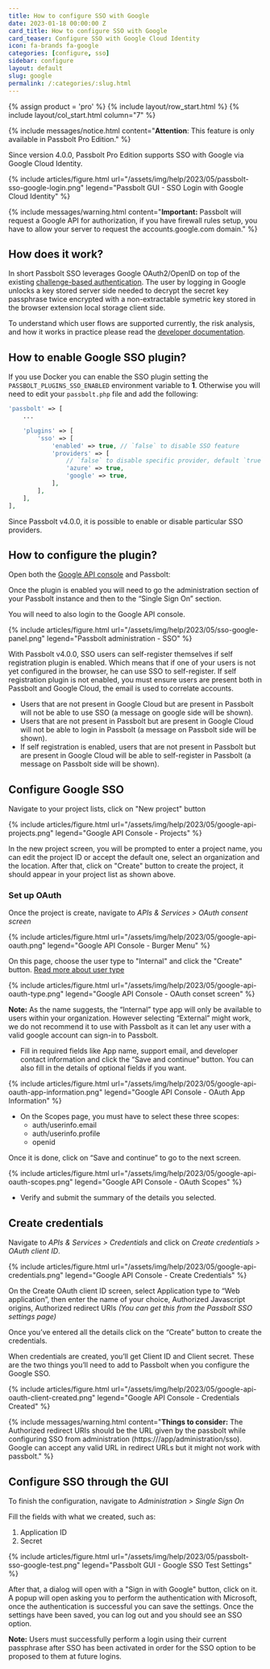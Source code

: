 ```yaml
---
title: How to configure SSO with Google
date: 2023-01-18 00:00:00 Z
card_title: How to configure SSO with Google
card_teaser: Configure SSO with Google Cloud Identity
icon: fa-brands fa-google
categories: [configure, sso]
sidebar: configure
layout: default
slug: google
permalink: /:categories/:slug.html
---
```


{% assign product = 'pro' %}
{% include layout/row_start.html %}
{% include layout/col_start.html column="7" %}

{% include messages/notice.html
content="**Attention**: This feature is only available in Passbolt Pro Edition."
%}

Since version 4.0.0, Passbolt Pro Edition supports SSO with Google via Google Cloud Identity. 

{% include articles/figure.html
url="/assets/img/help/2023/05/passbolt-sso-google-login.png"
legend="Passbolt GUI - SSO Login with Google Cloud Identity"
%}

{% include messages/warning.html
    content="**Important:** Passbolt will request a Google API for authorization, if you have firewall rules setup, you have to allow your server to request the accounts.google.com domain."
%}

## How does it work?

In short Passbolt SSO leverages Google OAuth2/OpenID on top of the existing [challenge-based authentication](/api/authentication). The user by logging in Google unlocks a key stored server side needed to decrypt the secret key passphrase twice encrypted with a non-extractable symetric key stored in the browser extension local storage client side.

To understand which user flows are supported currently, the risk analysis, and how it works in practice please read the [developer documentation](https://docs.google.com/document/d/1Id33XyNRxyeJ5sof5ggWNpFUq1nX6RKwU8vLIe8ROF8/edit).

## How to enable Google SSO plugin?

If you use Docker you can enable the SSO plugin setting the `PASSBOLT_PLUGINS_SSO_ENABLED` environment variable to **1**. Otherwise you will need to edit your `passbolt.php` file and add the following:

```php
'passbolt' => [
    ...

    'plugins' => [
        'sso' => [
            'enabled' => true, // `false` to disable SSO feature
            'providers' => [
                // `false` to disable specific provider, default `true`
                'azure' => true,
                'google' => true, 
            ],
        ],
    ],
],
```

Since Passbolt v4.0.0, it is possible to enable or disable particular SSO providers.

## How to configure the plugin?

Open both the [Google API console](https://console.developers.google.com/) and Passbolt:

Once the plugin is enabled you will need to go the administration section of your Passbolt instance and then to the “Single Sign On” section.

You will need to also login to the Google API console.

{% include articles/figure.html
url="/assets/img/help/2023/05/sso-google-panel.png"
legend="Passbolt administration - SSO"
%}

With Passbolt v4.0.0, SSO users can self-register themselves if self registration plugin is enabled. Which means that if one of your users is not yet configured in the browser, he can use SSO to self-register. If self registration plugin is not enabled, you must ensure users are present both in Passbolt and Google Cloud, the email is used to correlate accounts. 

- Users that are not present in Google Cloud but are present in Passbolt will not be able to use SSO (a message on google side will be shown).
- Users that are not present in Passbolt but are present in Google Cloud will not be able to login in Passbolt (a message on Passbolt side will be shown).
- If self registration is enabled, users that are not present in Passbolt but are present in Google Cloud will be able to self-register in Passbolt (a message on Passbolt side will be shown).

## Configure Google SSO

Navigate to your project lists, click on "New project" button

{% include articles/figure.html
url="/assets/img/help/2023/05/google-api-projects.png"
legend="Google API Console - Projects"
%}

In the new project screen, you will be prompted to enter a project name, you can edit the project ID or accept the default one, select an organization and the location. After that, click on "Create" button to create the project, it should appear in your project list as shown above. 

### Set up OAuth 

Once the project is create, navigate to *APIs & Services > OAuth consent screen*

{% include articles/figure.html
url="/assets/img/help/2023/05/google-api-oauth.png"
legend="Google API Console - Burger Menu"
%}

On this page, choose the user type to "Internal" and click the "Create" button. [Read more about user type](https://support.google.com/cloud/answer/10311615#user-type)

{% include articles/figure.html
url="/assets/img/help/2023/05/google-api-oauth-type.png"
legend="Google API Console - OAuth conset screen"
%}

**Note:** As the name suggests, the “Internal” type app will only be available to users within your organization. However selecting “External” might work, we do not recommend it to use with Passbolt as it can let any user with a valid google account can sign-in to Passbolt.

- Fill in required fields like App name, support email, and developer contact information and click the “Save and continue” button. You can also fill in the details of optional fields if you want.

{% include articles/figure.html
url="/assets/img/help/2023/05/google-api-oauth-app-information.png"
legend="Google API Console - OAuth App Information"
%}

- On the Scopes page, you must have to select these three scopes:
    - auth/userinfo.email
    - auth/userinfo.profile
    - openid

Once it is done, click on “Save and continue” to go to the next screen.

{% include articles/figure.html
url="/assets/img/help/2023/05/google-api-oauth-scopes.png"
legend="Google API Console - OAuth Scopes"
%}

- Verify and submit the summary of the details you selected.

## Create credentials

Navigate to *APIs & Services > Credentials* and click on *Create credentials > OAuth client ID*.

{% include articles/figure.html
url="/assets/img/help/2023/05/google-api-credentials.png"
legend="Google API Console - Create Credentials"
%}

On the Create OAuth client ID screen, select Application type to “Web application”, then enter the name of your choice, Authorized Javascript origins, Authorized redirect URIs *(You can get this from the Passbolt SSO settings page)*

Once you’ve entered all the details click on the “Create” button to create the credentials.

When credentials are created, you’ll get Client ID and Client secret. These are the two things you’ll need to add to Passbolt when you configure the Google SSO.

{% include articles/figure.html
url="/assets/img/help/2023/05/google-api-oauth-client-created.png"
legend="Google API Console - Credentials Created"
%}

{% include messages/warning.html
    content="**Things to consider:** The Authorized redirect URIs should be the URL given by the passbolt while configuring SSO from administration (https://<your-passbolt-url>/app/administration/sso). Google can accept any valid URL in redirect URLs but it might not work with passbolt."
%}

## Configure SSO through the GUI

To finish the configuration, navigate to *Administration > Single Sign On* 

Fill the fields with what we created, such as:
1. Application ID
2. Secret

{% include articles/figure.html
url="/assets/img/help/2023/05/passbolt-sso-google-test.png"
legend="Passbolt GUI - Google SSO Test Settings"
%}

After that, a dialog will open with a "Sign in with Google" button, click on it.
A popup will open asking you to perform the authentication with Microsoft, once the authentication is successful you can save the settings.
Once the settings have been saved, you can log out and you should see an SSO option.

**Note:** Users must successfully perform a login using their current passphrase after SSO has been activated in order for the SSO option to be proposed to them at future logins.

